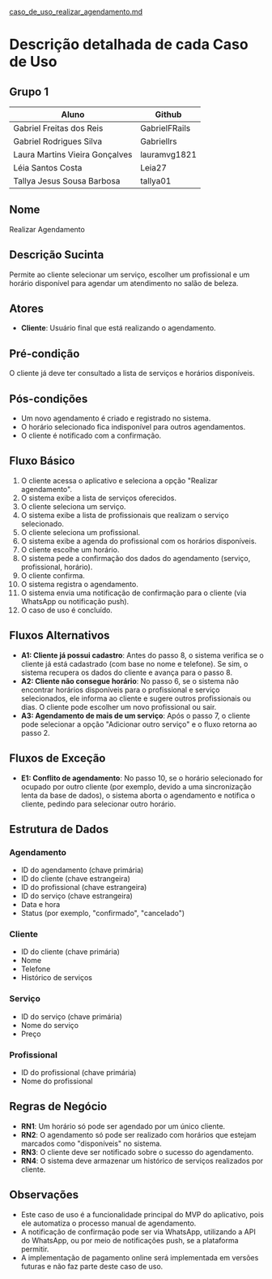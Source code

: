 [caso_de_uso_realizar_agendamento.md](https://github.com/user-attachments/files/22225437/caso_de_uso_realizar_agendamento.md)
# Descrição detalhada de cada Caso de Uso

## Grupo 1
| Aluno | Github |
|-------------|-------------|
|Gabriel Freitas dos Reis | GabrielFRails
|Gabriel Rodrigues Silva | Gabriellrs
|Laura Martins Vieira Gonçalves | lauramvg1821
|Léia Santos Costa | Leia27
|Tallya Jesus Sousa Barbosa | tallya01

## Nome
Realizar Agendamento

## Descrição Sucinta
Permite ao cliente selecionar um serviço, escolher um profissional e um horário disponível para agendar um atendimento no salão de beleza.

## Atores
- **Cliente**: Usuário final que está realizando o agendamento.

## Pré-condição
O cliente já deve ter consultado a lista de serviços e horários disponíveis.

## Pós-condições
- Um novo agendamento é criado e registrado no sistema.
- O horário selecionado fica indisponível para outros agendamentos.
- O cliente é notificado com a confirmação.

## Fluxo Básico
1. O cliente acessa o aplicativo e seleciona a opção "Realizar agendamento".
2. O sistema exibe a lista de serviços oferecidos.
3. O cliente seleciona um serviço.
4. O sistema exibe a lista de profissionais que realizam o serviço selecionado.
5. O cliente seleciona um profissional.
6. O sistema exibe a agenda do profissional com os horários disponíveis.
7. O cliente escolhe um horário.
8. O sistema pede a confirmação dos dados do agendamento (serviço, profissional, horário).
9. O cliente confirma.
10. O sistema registra o agendamento.
11. O sistema envia uma notificação de confirmação para o cliente (via WhatsApp ou notificação push).
12. O caso de uso é concluído.

## Fluxos Alternativos
- **A1: Cliente já possui cadastro**: Antes do passo 8, o sistema verifica se o cliente já está cadastrado (com base no nome e telefone). Se sim, o sistema recupera os dados do cliente e avança para o passo 8.
- **A2: Cliente não consegue horário**: No passo 6, se o sistema não encontrar horários disponíveis para o profissional e serviço selecionados, ele informa ao cliente e sugere outros profissionais ou dias. O cliente pode escolher um novo profissional ou sair.
- **A3: Agendamento de mais de um serviço**: Após o passo 7, o cliente pode selecionar a opção "Adicionar outro serviço" e o fluxo retorna ao passo 2.

## Fluxos de Exceção
- **E1: Conflito de agendamento**: No passo 10, se o horário selecionado for ocupado por outro cliente (por exemplo, devido a uma sincronização lenta da base de dados), o sistema aborta o agendamento e notifica o cliente, pedindo para selecionar outro horário.

## Estrutura de Dados
### Agendamento
- ID do agendamento (chave primária)
- ID do cliente (chave estrangeira)
- ID do profissional (chave estrangeira)
- ID do serviço (chave estrangeira)
- Data e hora
- Status (por exemplo, "confirmado", "cancelado")

### Cliente
- ID do cliente (chave primária)
- Nome
- Telefone
- Histórico de serviços

### Serviço
- ID do serviço (chave primária)
- Nome do serviço
- Preço

### Profissional
- ID do profissional (chave primária)
- Nome do profissional

## Regras de Negócio
- **RN1**: Um horário só pode ser agendado por um único cliente.
- **RN2**: O agendamento só pode ser realizado com horários que estejam marcados como "disponíveis" no sistema.
- **RN3**: O cliente deve ser notificado sobre o sucesso do agendamento.
- **RN4**: O sistema deve armazenar um histórico de serviços realizados por cliente.

## Observações
- Este caso de uso é a funcionalidade principal do MVP do aplicativo, pois ele automatiza o processo manual de agendamento.
- A notificação de confirmação pode ser via WhatsApp, utilizando a API do WhatsApp, ou por meio de notificações push, se a plataforma permitir.
- A implementação de pagamento online será implementada em versões futuras e não faz parte deste caso de uso.
